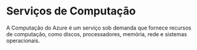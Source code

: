 # Serviços de Computação 
 A Computação do Azure é um serviço sob demanda que fornece recursos de computação, como discos, processadores, memória, rede e sistemas operacionais. 
 
 
